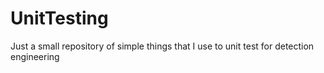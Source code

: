 # UnitTesting
Just a small repository of simple things that I use to unit test for detection engineering
